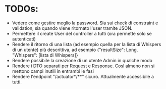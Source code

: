 # TODOs:
- Vedere come gestire meglio la password. Sia sui check di constraint e validation, sia quando viene ritornato l'user tramite JSON.
- Permettere il create User del controller a tutti (ora permette solo se autenticati)
- Rendere il ritorno di una lista (ad esempio quella per la lista di Whispers di un utente) più descrittiva, ad esempio 
  {"resultSize": Long, "Whispers": [lista di Whispers]}
- Rendere possibile la creazione di un utente Admin in qualche modo  
- Rendere i DTO separati per Request e Response. Così almeno non si mettono campi inutili in entrambi le fasi
- Rendere l'endpoint "/actuator*/**" sicuro. Attualmente accessibile a tutti.